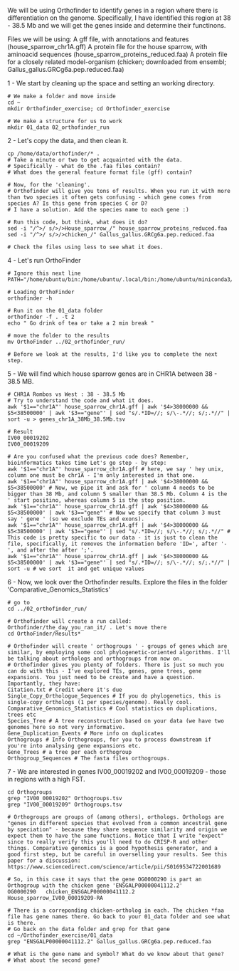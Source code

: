 We will be using Orthofinder to identify genes in a region where there is differentiation on the genome. Specifically, I have identified this region at 38 - 38.5 Mb and we will get the genes inside and determine their functinons.

Files we will be using:
A gff file, with annotations and features (house_sparrow_chr1A.gff)
A protein file for the house sparrow, with aminoacid sequences (house_sparrow_proteins_reduced.faa)
A protein file for a closely related model-organism (chicken; downloaded from ensembl; Gallus_gallus.GRCg6a.pep.reduced.faa)


1 - We start by cleaning up the space and setting an working directory.

```
# We make a folder and move inside
cd ~
mkdir Orthofinder_exercise; cd Orthofinder_exercise

# We make a structure for us to work
mkdir 01_data 02_orthofinder_run
```

2 - Let's copy the data, and then clean it.
```
cp /home/data/orthofinder/* .
# Take a minute or two to get acquainted with the data.
# Specifically - what do the .faa files contain?
# What does the general feature format file (gff) contain?

# Now, for the 'cleaning'.
# Orthofinder will give you tons of results. When you run it with more than two species it often gets confusing - which gene comes from species A? Is this gene from species C or D?
# I have a solution. Add the species name to each gene :)

# Run this code, but think, what does it do?
sed -i "/^>/ s/>/>House_sparrow_/" house_sparrow_proteins_reduced.faa
sed -i "/^>/ s/>/>chicken_/" Gallus_gallus.GRCg6a.pep.reduced.faa

# Check the files using less to see what it does.
```

4 - Let's run OrthoFinder
```
# Ignore this next line
PATH="/home/ubuntu/bin:/home/ubuntu/.local/bin:/home/ubuntu/miniconda3/bin:/home/ubuntu/miniconda3/condabin:/home/ubuntu/miniconda3/bin:/usr/local/sbin:/usr/local/bin:/usr/sbin:/usr/bin:/sbin:/bin:/usr/games:/usr/local/games:/home/scripts"

# Loading OrthoFinder
orthofinder -h

# Run it on the 01_data folder
orthofinder -f . -t 2
echo " Go drink of tea or take a 2 min break "

# move the folder to the results
mv OrthoFinder ../02_orthofinder_run/

# Before we look at the results, I'd like you to complete the next step.
```

5 - We will find which house sparrow genes are in CHR1A between 38 - 38.5 MB.
```
# CHR1A Rombos vs West : 38 - 38.5 Mb
# Try to understand the code and what it does.
awk '$1=="chr1A"' house_sparrow_chr1A.gff | awk '$4>38000000 && $5<38500000' | awk '$3=="gene"' | sed "s/.*ID=//; s/\-.*//; s/;.*//" | sort -u > genes_chr1A_38Mb_38.5Mb.tsv

# Result
IV00_00019202
IV00_00019209

# Are you confused what the previous code does? Remember, bioinformatics takes time Let's go step - by step:
awk '$1=="chr1A"' house_sparrow_chr1A.gff # here, we say ' hey unix, column one must be chr1A - I'm only interested in that one.
awk '$1=="chr1A"' house_sparrow_chr1A.gff | awk '$4>38000000 && $5<38500000' # Now, we pipe it and ask for ' column 4 needs to be bigger than 38 Mb, and column 5 smaller than 38.5 Mb. Column 4 is the ' start positino, whereas column 5 is the stop position.
awk '$1=="chr1A"' house_sparrow_chr1A.gff | awk '$4>38000000 && $5<38500000' | awk '$3=="gene"' # Now we specify that column 3 must say ' gene ' (so we exclude TEs and exons).
awk '$1=="chr1A"' house_sparrow_chr1A.gff | awk '$4>38000000 && $5<38500000' | awk '$3=="gene"' | sed "s/.*ID=//; s/\-.*//; s/;.*//" # This code is pretty specific to our data - it is just to clean the file, specifically, it removes the information before 'ID=', after '-', and after the after ';'.
awk '$1=="chr1A"' house_sparrow_chr1A.gff | awk '$4>38000000 && $5<38500000' | awk '$3=="gene"' | sed "s/.*ID=//; s/\-.*//; s/;.*//" | sort -u # we sort  it and get unique values
```

6 - Now, we look over the Orthofinder results. Explore the files in the folder 'Comparative_Genomics_Statistics'
```
# go to
cd ../02_orthofinder_run/

# Orthofinder will create a run called: Orthofinder/the_day_you_ran_it/ . Let's move there
cd OrthoFinder/Results*

# Orthofinder will create ' orthogroups ' - groups of genes which are similar, by employing some cool phylogenetic-oriented algorithms. I'll be talking about orthologs and orthogroups from now on.
# Orthofinder gives you plenty of folders. There is just so much you can do with this - I've explored TEs, genes, gene trees, gene expansions. You just need to be create and have a question. Importantly, they have:
Citation.txt # Credit where it's due
Single_Copy_Orthologue_Sequences # If you do phylogenetics, this is single-copy orthologs (1 per species/genome). Really cool.
Comparative_Genomics_Statistics # Cool statistics on duplications, trees etc
Species_Tree # A tree reconstruction based on your data (we have two genomes here so not very informative.
Gene_Duplication_Events # More info on duplicates
Orthogroups # Info Orthogroups, for you to process downstream if you're into analysing gene expansions etc.
Gene_Trees # a tree per each orthogroup
Orthogroup_Sequences # The fasta files orthogroups.
```

7 - We are interested in genes IV00_00019202 and IV00_00019209 - those in regions with a high FST.
```
cd Orthogroups
grep "IV00_00019202" Orthogroups.tsv
grep "IV00_00019209" Orthogroups.tsv

# Orthogroups are groups of (among others), orthologs. Orthologs are "genes in different species that evolved from a common ancestral gene by speciation" - because they share sequence similarity and origin we expect them to have the same functions. Notice that I write "expect" since to really verify this you'll need to do CRISP-R and other things. Comparative genomics is a good hypothesis generator, and a good first step, but be careful in overselling your results. See this paper for a discussion: https://www.sciencedirect.com/science/article/pii/S0169534722001689

# So, in this case it says that the gene OG0000290 is part an Orthogroup with the chicken gene 'ENSGALP00000041112.2'
OG0000290	chicken_ENSGALP00000041112.2	House_sparrow_IV00_00019209-RA

# There is a correponding chicken-ortholog in each. The chicken *faa file has gene names there. Go back to your 01_data folder and see what is there.
# Go back on the data folder and grep for that gene
cd ~/Orthofinder_exercise/01_data
grep "ENSGALP00000041112.2" Gallus_gallus.GRCg6a.pep.reduced.faa

# What is the gene name and symbol? What do we know about that gene?
# What about the second gene?
```
